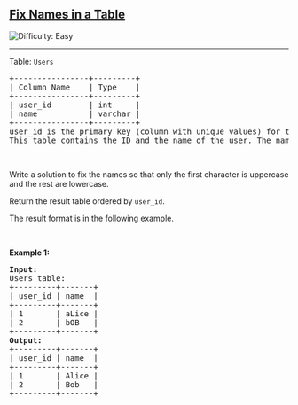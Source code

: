 <h2><a href="https://leetcode.com/problems/fix-names-in-a-table">Fix Names in a Table</a></h2> <img src='https://img.shields.io/badge/Difficulty-Easy-brightgreen' alt='Difficulty: Easy' /><hr><p>Table: <code>Users</code></p>

<pre>
+----------------+---------+
| Column Name    | Type    |
+----------------+---------+
| user_id        | int     |
| name           | varchar |
+----------------+---------+
user_id is the primary key (column with unique values) for this table.
This table contains the ID and the name of the user. The name consists of only lowercase and uppercase characters.
</pre>

<p>&nbsp;</p>

<p>Write a solution to fix the names so that only the first character is uppercase and the rest are lowercase.</p>

<p>Return the result table ordered by <code>user_id</code>.</p>

<p>The result format is in the following example.</p>

<p>&nbsp;</p>
<p><strong class="example">Example 1:</strong></p>

<pre>
<strong>Input:</strong> 
Users table:
+---------+-------+
| user_id | name  |
+---------+-------+
| 1       | aLice |
| 2       | bOB   |
+---------+-------+
<strong>Output:</strong> 
+---------+-------+
| user_id | name  |
+---------+-------+
| 1       | Alice |
| 2       | Bob   |
+---------+-------+
</pre>
